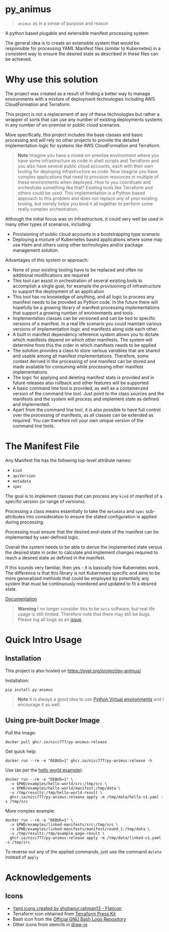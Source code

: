 # py_animus

> `animus` as in a sense of purpose and reason

A python based plugable and extensible manifest processing system

The general idea is to create an extensible system that would be responsible for processing YAML Manifest files (similar to Kubernetes) in a consistent way to ensure the desired state as described in these files can be achieved.

# Why use this solution

The project was created as a result of finding a better way to manage environments with a mixture of deployment technologies including AWS CloudFormation and Terraform.

This project is not a replacement of any of these technologies but rather a wrapper of sorts that can use any number of existing deployments systems in any number of on-premise or public cloud scenarios.

More specifically, this project includes the base classes and basic processing and will rely on other projects to provide the detailed implementation logic for systems like AWS CloudFormation and Terraform.

> **Note**
> Imagine you have a mixed on-premise environment where you have some infrastructure as code in shell scripts and Terraform and you also have several public cloud accounts, each with their own tooling for deploying infrastructure as code. Now imagine you have complex applications that need to provision resources in multiple of these environments when deployed. How to you coordinate and orchestrate something like that? Existing tools like Terraform and others could be used. This implementation is a Python based approach to this problem and does not replace any of your existing tooling, but merely helps you bind it all together to perform some really complex orchestration.

Although the initial focus was on Infrastructure, it could very well be used in many other types of scenarios, including:

* Provisioning of public cloud accounts in a bootstrapping type scenario
* Deploying a mixture of Kubernetes based applications where some may use Helm and others using other technologies and/or package management solution.

Advantages of this system or approach:

* None of your existing tooling have to be replaced and often no additional modifications are required
* This tool can assist in orchestration of several existing tools to accomplish a single goal, for example the provisioning of infrastructure to support the deployment of an application
* This tool has no knowledge of anything, and all logic to process any manifest needs to be provided as Python code. In the future there will hopefully be a growing library of manifest processing implementations that support a growing number of environments and tools
* Implementation classes can be versioned and can be tied to specific versions of a manifest. In a real life scenario you could maintain various versions of implementation logic and manifests along side each other.
* A built in manifest dependency reference system allows you to dictate which manifests depend on which other manifests. The system will determine from this the order in which manifests needs to be applied
* The solution provides a class to store various variables that are shared and usable among all manifest implementations. Therefore, some context derived in the processing of one manifest can be stored and made available for consuming while processing other manifest implementations.
* The logic for applying and deleting manifest state is provided and in future releases also rollback and other features will be supported
* A basic command line tool is provided, as well as a containerized version of the command line tool. Just point to the class sources and the manifests and the system will process and implement state as defined and implemented.
* Apart from the command line tool, it is also possible to have full control over the processing of manifests, as all classes can be extended as required. You can therefore roll your own unique version of the command line tools.

# The Manifest File

Any Manifest file has the following top-level attribute names:

* `kind`
* `apiVersion`
* `metadata`
* `spec`

The goal is to implement classes that can process any `kind` of manifest of a specific version (or range of versions).

Processing a class means essentially to take the `metadata` and `spec` sub-attributes into consideration to ensure the stated configuration is applied during processing.

Processing must ensure that the desired end-state of the manifest can be implemented by user-defined logic.

Overall the system needs to be able to derive the implemented state versus the desired state in order to calculate and implement changes required to reach a desired state as defined in the manifest.

If this sounds very familiar, then yes - it is basically how Kubernetes work. The difference is that this library is not Kubernetes specific and aims to be more generalized methods that could be employed by potentially any system that must be continuously monitored and updated to fit a desired state.

[Documentation](https://github.com/nicc777/py-animus/tree/main/doc)

> **Warning**
> I no longer consider this to be `beta` software, but real life usage is still limited. Therefore note that there may still be bugs. Please log all bugs as an [issue](https://github.com/nicc777/py-animus/issues).

# Quick Intro Usage

## Installation

This project is also hosted on https://pypi.org/project/py-animus/

Installation:

```shell
pip install py-animus
```

> **Note**
> It is always a good idea to use [Python Virtual environments](https://docs.python.org/3/tutorial/venv.html) and I encourage it as well.

## Using pre-built Docker Image

Pull the image:

```shell
docker pull ghcr.io/nicc777/py-animus:release
```

Get quick help:

```shell
docker run --rm -e "DEBUG=1" ghcr.io/nicc777/py-animus:release -h
```

Use (as per the [hello world example](https://github.com/nicc777/py-animus/tree/main/doc)):

```shell
docker run --rm -e "DEBUG=1" \
  -v $PWD/examples/hello-world/src:/tmp/src \
  -v $PWD/examples/hello-world/manifest:/tmp/data \
  -v /tmp/results:/tmp/hello-world-result \
  ghcr.io/nicc777/py-animus:release apply -m /tmp/data/hello-v1.yaml -s /tmp/src
```

More complex example:

```shell
docker run --rm -e "DEBUG=1" \
  -v $PWD/examples/linked-manifests/src:/tmp/src \
  -v $PWD/examples/linked-manifests/manifest/round_1:/tmp/data \
  -v /tmp/results:/tmp/example-page-result \
  ghcr.io/nicc777/py-animus:release apply -m /tmp/data/linked-v1.yaml -s /tmp/src
```

To reverse out any of the applied commands, just use the command `delete` instead of `apply`

# Acknowledgements

## Icons

* <a href="https://www.flaticon.com/free-icons/yaml" title="yaml icons">Yaml icons created by shohanur.rahman13 - Flaticon</a>
* Terraform icon obtained from [Terraform Press Kit](https://www.terraform.io/)
* Bash icon from the [Official GNU Bash Logo Repository](https://github.com/odb/official-bash-logo)
* Other icons from stencils in [draw-io](https://draw-io.net/)